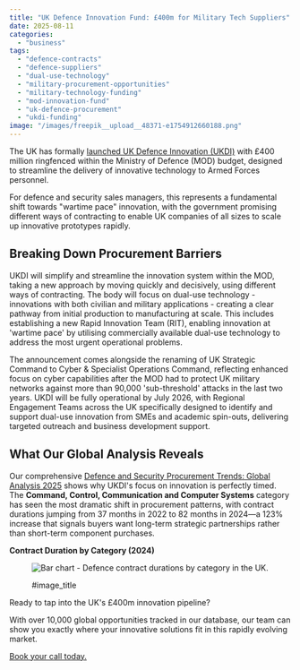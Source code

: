 ```yaml
---
title: "UK Defence Innovation Fund: £400m for Military Tech Suppliers"
date: 2025-08-11
categories: 
  - "business"
tags: 
  - "defence-contracts"
  - "defence-suppliers"
  - "dual-use-technology"
  - "military-procurement-opportunities"
  - "military-technology-funding"
  - "mod-innovation-fund"
  - "uk-defence-procurement"
  - "ukdi-funding"
image: "/images/freepik__upload__48371-e1754912660188.png"
---
```


The UK has formally [launched UK Defence Innovation (UKDI)](https://www.gov.uk/government/news/launch-of-new-body-to-harness-innovative-tech-for-the-uks-armed-forces) with £400 million ringfenced within the Ministry of Defence (MOD) budget, designed to streamline the delivery of innovative technology to Armed Forces personnel.

For defence and security sales managers, this represents a fundamental shift towards "wartime pace" innovation, with the government promising different ways of contracting to enable UK companies of all sizes to scale up innovative prototypes rapidly.

## Breaking Down Procurement Barriers

UKDI will simplify and streamline the innovation system within the MOD, taking a new approach by moving quickly and decisively, using different ways of contracting. The body will focus on dual-use technology - innovations with both civilian and military applications - creating a clear pathway from initial production to manufacturing at scale. This includes establishing a new Rapid Innovation Team (RIT), enabling innovation at 'wartime pace' by utilising commercially available dual-use technology to address the most urgent operational problems.

The announcement comes alongside the renaming of UK Strategic Command to Cyber & Specialist Operations Command, reflecting enhanced focus on cyber capabilities after the MOD had to protect UK military networks against more than 90,000 'sub-threshold' attacks in the last two years. UKDI will be fully operational by July 2026, with Regional Engagement Teams across the UK specifically designed to identify and support dual-use innovation from SMEs and academic spin-outs, delivering targeted outreach and business development support.

## What Our Global Analysis Reveals

Our comprehensive [Defence and Security Procurement Trends: Global Analysis 2025](https://www.openopps.com/defence-procurement-trends-global-analysis-2025/) shows why UKDI's focus on innovation is perfectly timed. The **Command, Control, Communication and Computer Systems** category has seen the most dramatic shift in procurement patterns, with contract durations jumping from 37 months in 2022 to 82 months in 2024—a 123% increase that signals buyers want long-term strategic partnerships rather than short-term component purchases.

**Contract Duration by Category (2024)**

<figure>

![Bar chart - Defence contract durations by category in the UK.](/images/Contract-duration-2024-defence.png)

<figcaption>

#image\_title

</figcaption>

</figure>

Ready to tap into the UK's £400m innovation pipeline?

With over 10,000 global opportunities tracked in our database, our team can show you exactly where your innovative solutions fit in this rapidly evolving market.

[Book your call today.](https://www.openopps.com/book-a-call-for-the-best-chance-to-win-bids/)
